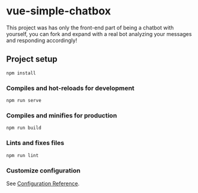 # vue-simple-chatbox

This project was has only the front-end part of being a chatbot with yourself, you can fork and expand with a real bot analyzing your messages and responding accordingly!

## Project setup
```
npm install
```

### Compiles and hot-reloads for development
```
npm run serve
```

### Compiles and minifies for production
```
npm run build
```

### Lints and fixes files
```
npm run lint
```

### Customize configuration
See [Configuration Reference](https://cli.vuejs.org/config/).
